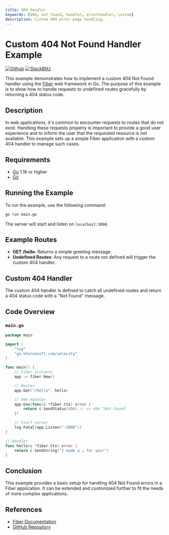 ```yaml
---
title: 404 Handler
keywords: [404, not found, handler, errorhandler, custom]
description: Custom 404 error page handling.
---
```


# Custom 404 Not Found Handler Example

[![Github](https://img.shields.io/static/v1?label=&message=Github&color=2ea44f&style=for-the-badge&logo=github)](https://github.com/khulnasoft/recipes/tree/master/404-handler) [![StackBlitz](https://img.shields.io/static/v1?label=&message=StackBlitz&color=2ea44f&style=for-the-badge&logo=StackBlitz)](https://stackblitz.com/github/khulnasoft/recipes/tree/master/404-handler)

This example demonstrates how to implement a custom 404 Not Found handler using the [Fiber](https://khulnasoft.io) web framework in Go. The purpose of this example is to show how to handle requests to undefined routes gracefully by returning a 404 status code.

## Description

In web applications, it's common to encounter requests to routes that do not exist. Handling these requests properly is important to provide a good user experience and to inform the user that the requested resource is not available. This example sets up a simple Fiber application with a custom 404 handler to manage such cases.

## Requirements

- [Go](https://golang.org/dl/) 1.18 or higher
- [Git](https://git-scm.com/downloads)

## Running the Example

To run the example, use the following command:
```bash
go run main.go
```

The server will start and listen on `localhost:3000`.

## Example Routes

- **GET /hello**: Returns a simple greeting message.
- **Undefined Routes**: Any request to a route not defined will trigger the custom 404 handler.

## Custom 404 Handler

The custom 404 handler is defined to catch all undefined routes and return a 404 status code with a "Not Found" message.

## Code Overview

### `main.go`

```go
package main

import (
    "log"
    "go.khulnasoft.com/velocity"
)

func main() {
    // Fiber instance
    app := fiber.New()

    // Routes
    app.Get("/hello", hello)

    // 404 Handler
    app.Use(func(c *fiber.Ctx) error {
        return c.SendStatus(404) // => 404 "Not Found"
    })

    // Start server
    log.Fatal(app.Listen(":3000"))
}

// Handler
func hello(c *fiber.Ctx) error {
    return c.SendString("I made a ☕ for you!")
}
```

## Conclusion

This example provides a basic setup for handling 404 Not Found errors in a Fiber application. It can be extended and customized further to fit the needs of more complex applications.

## References

- [Fiber Documentation](https://docs.khulnasoft.io)
- [GitHub Repository](https://github.com/khulnasoft/fiber)
